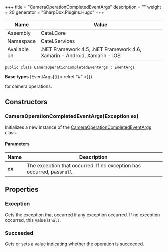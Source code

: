 

+++
title = "CameraOperationCompletedEventArgs" 
description = ""
weight = 20
generator = "SharpDox.Plugins.Hugo"
+++

Name|Value
---|---
Assembly|Catel.Core
Namespace|Catel.Services
Available on|.NET Framework 4.5, .NET Framework 4.6, Xamarin - Android, Xamarin - iOS

```
public class CameraOperationCompletedEventArgs : EventArgs
```

**Base types**
[EventArgs]({{< relref "#" >}})

for camera operations.

## Constructors

### CameraOperationCompletedEventArgs(Exception ex)

Initializes a new instance of the [CameraOperationCompletedEventArgs](#) class.

#### Parameters

Name|Description
---|---
**ex**|The exception that occurred. If no exception has occurred, pass`null`.

## Properties

### Exception

Gets the exception that occurred if any exception occurred. If no exception occurred, this value is`null`.

### Succeeded

Gets or sets a value indicating whether the operation is succeeded.

